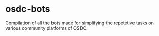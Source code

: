 # osdc-bots

Compilation of all the bots made for simplifying the repetetive tasks on various community platforms of OSDC.
